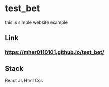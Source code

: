 # test_bet
this is simple website example
## Link 
### https://mher0110101.github.io/test_bet/
## Stack
React
Js
Html
Css
